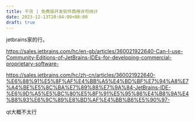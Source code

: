 ```yaml
---
title: 干货 | 免费版开发软件商用许可统计
date: 2023-12-13T20:04:09+08:00
draft: true
---
```


jetbrains家的行。

https://sales.jetbrains.com/hc/en-gb/articles/360021922640-Can-I-use-Community-Editions-of-JetBrains-IDEs-for-developing-commercial-proprietary-software-

https://sales.jetbrains.com/hc/zh-cn/articles/360021922640-%E6%88%91%E5%8F%AF%E4%BB%A5%E4%BD%BF%E7%94%A8%E7%A4%BE%E5%8C%BA%E7%89%88%E7%9A%84-JetBrains-IDE-%E6%9D%A5%E5%BC%80%E5%8F%91%E5%95%86%E4%B8%9A%E4%B8%93%E6%9C%89%E8%BD%AF%E4%BB%B6%E5%90%97-

qt大概不太行
